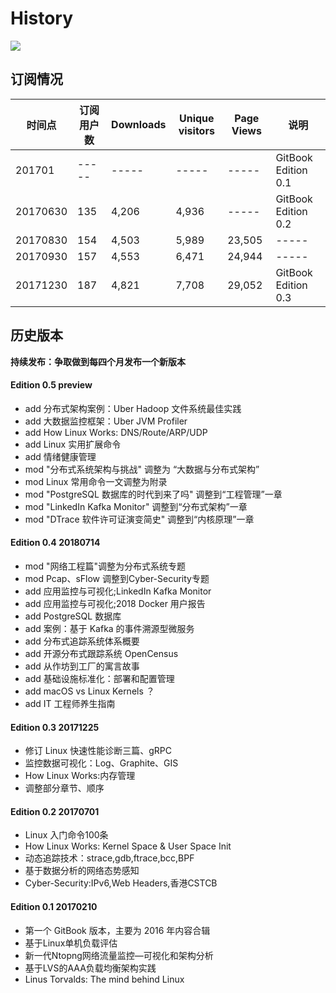 # History

![](http://p11slcnom.bkt.clouddn.com/banner-LPM-201803.png)

## 订阅情况
|时间点|订阅用户数|Downloads|Unique visitors|Page Views|说明|
|-----|-----|-----|-----|-----|-----|
|201701|-----|-----|-----|-----|GitBook Edition 0.1|
|20170630|135|4,206|4,936|-----|GitBook Edition 0.2|
|20170830|154|4,503|5,989|23,505|-----|
|20170930|157|4,553|6,471|24,944|-----|
|20171230|187|4,821|7,708|29,052|GitBook Edition 0.3|

## 历史版本

**持续发布：争取做到每四个月发布一个新版本**

#### Edition 0.5 preview
- add 分布式架构案例：Uber Hadoop 文件系统最佳实践
- add 大数据监控框架：Uber JVM Profiler
- add How Linux Works: DNS/Route/ARP/UDP
- add Linux 实用扩展命令
- add 情绪健康管理
- mod "分布式系统架构与挑战" 调整为 “大数据与分布式架构”
- mod Linux 常用命令一文调整为附录
- mod "PostgreSQL 数据库的时代到来了吗" 调整到“工程管理”一章
- mod "LinkedIn Kafka Monitor" 调整到“分布式架构”一章
- mod "DTrace 软件许可证演变简史" 调整到“内核原理”一章

#### Edition 0.4 20180714
- mod "网络工程篇"调整为分布式系统专题
- mod Pcap、sFlow 调整到Cyber-Security专题
- add 应用监控与可视化;LinkedIn Kafka Monitor
- add 应用监控与可视化;2018 Docker 用户报告
- add PostgreSQL 数据库
- add 案例：基于 Kafka 的事件溯源型微服务
- add 分布式追踪系统体系概要
- add 开源分布式跟踪系统 OpenCensus
- add 从作坊到工厂的寓言故事
- add 基础设施标准化：部署和配置管理
- add macOS vs Linux Kernels ？
- add IT 工程师养生指南

#### Edition 0.3  20171225
- 修订 Linux 快速性能诊断三篇、gRPC
- 监控数据可视化：Log、Graphite、GIS
- How Linux Works:内存管理
- 调整部分章节、顺序

#### Edition 0.2  20170701
- Linux 入门命令100条
- How Linux Works: Kernel Space & User Space Init
- 动态追踪技术：strace,gdb,ftrace,bcc,BPF
- 基于数据分析的网络态势感知
- Cyber-Security:IPv6,Web Headers,香港CSTCB

#### Edition 0.1  20170210
- 第一个 GitBook 版本，主要为 2016 年内容合辑
- 基于Linux单机负载评估
- 新一代Ntopng网络流量监控—可视化和架构分析
- 基于LVS的AAA负载均衡架构实践
- Linus Torvalds: The mind behind Linux

